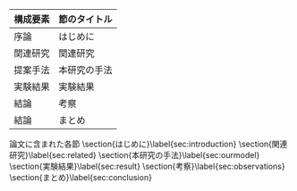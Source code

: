 構成要素 | 節のタイトル
 --- | --- 
序論 | はじめに
関連研究 | 関連研究
提案手法 | 本研究の手法
実験結果 | 実験結果
結論 | 考察
結論 | まとめ

論文に含まれた各節
\section{はじめに}\label{sec:introduction}
\section{関連研究}\label{sec:related}
\section{本研究の手法}\label{sec:ourmodel}
\section{実験結果}\label{sec:result}
\section{考察}\label{sec:observations}
\section{まとめ}\label{sec:conclusion}
